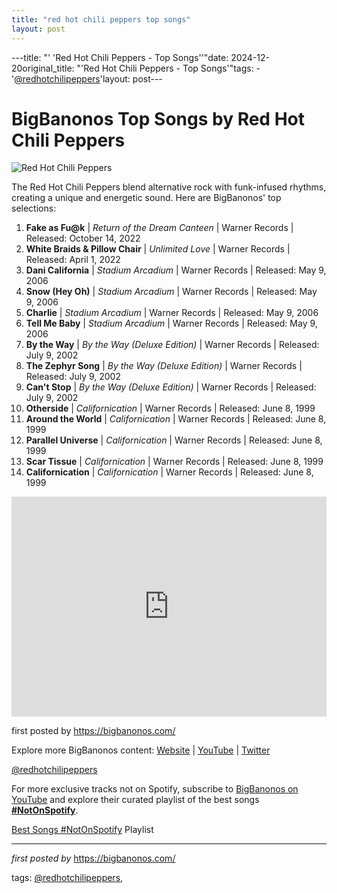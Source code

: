 ```yaml
---
title: "red hot chili peppers top songs"
layout: post
---
```

---title: "' 'Red Hot Chili Peppers - Top Songs''"date: 2024-12-20original_title: "'Red Hot Chili Peppers - Top Songs'"tags:  - '[@redhotchilipeppers](/tags/redhotchilipeppers/)'layout: post---<h1>BigBanonos Top Songs by Red Hot Chili Peppers</h1><img src="https://www.rollingstone.com/wp-content/uploads/2022/04/red-hot-chili-peppers-40-best-songs.jpg" alt="Red Hot Chili Peppers"> <p>The Red Hot Chili Peppers blend alternative rock with funk-infused rhythms, creating a unique and energetic sound. Here are BigBanonos' top selections:</p> <ol> <li><strong>Fake as Fu@k</strong> | <em>Return of the Dream Canteen</em> | Warner Records | Released: October 14, 2022</li> <li><strong>White Braids & Pillow Chair</strong> | <em>Unlimited Love</em> | Warner Records | Released: April 1, 2022</li> <li><strong>Dani California</strong> | <em>Stadium Arcadium</em> | Warner Records | Released: May 9, 2006</li> <li><strong>Snow (Hey Oh)</strong> | <em>Stadium Arcadium</em> | Warner Records | Released: May 9, 2006</li> <li><strong>Charlie</strong> | <em>Stadium Arcadium</em> | Warner Records | Released: May 9, 2006</li> <li><strong>Tell Me Baby</strong> | <em>Stadium Arcadium</em> | Warner Records | Released: May 9, 2006</li> <li><strong>By the Way</strong> | <em>By the Way (Deluxe Edition)</em> | Warner Records | Released: July 9, 2002</li> <li><strong>The Zephyr Song</strong> | <em>By the Way (Deluxe Edition)</em> | Warner Records | Released: July 9, 2002</li> <li><strong>Can't Stop</strong> | <em>By the Way (Deluxe Edition)</em> | Warner Records | Released: July 9, 2002</li> <li><strong>Otherside</strong> | <em>Californication</em> | Warner Records | Released: June 8, 1999</li> <li><strong>Around the World</strong> | <em>Californication</em> | Warner Records | Released: June 8, 1999</li> <li><strong>Parallel Universe</strong> | <em>Californication</em> | Warner Records | Released: June 8, 1999</li> <li><strong>Scar Tissue</strong> | <em>Californication</em> | Warner Records | Released: June 8, 1999</li> <li><strong>Californication</strong> | <em>Californication</em> | Warner Records | Released: June 8, 1999</li></ol> <div> <iframe src="https://open.spotify.com/embed/playlist/1jF3NmYEWxJvLiNkUmDSWe?utm_source=generator" width="100%" height="352" frameborder="0" allow="autoplay; clipboard-write; encrypted-media; fullscreen; picture-in-picture" loading="lazy"></iframe></div> <p>first posted by <a href="https://bigbanonos.com/">https://bigbanonos.com/</a></p> <div> <p>Explore more BigBanonos content: <a href="https://bigbanonos.com/">Website</a> | <a href="https://www.youtube.com/[@BigBanonos](/tags/BigBanonos/)">YouTube</a> | <a href="https://x.com/bigbanonos">Twitter</a></p></div> <!-- Tags --><p>[@redhotchilipeppers](/tags/redhotchilipeppers/)</p><!--Subscribe and Playlist Links--><div>    <p>For more exclusive tracks not on Spotify, subscribe to <a href="https://www.youtube.com/[@BigBanonos](/tags/BigBanonos/)" target="_blank">BigBanonos on YouTube</a> and explore their curated playlist of the best songs <strong>[#NotOnSpotify](/tags/NotOnSpotify/)</strong>.</p>    <p><a href="https://www.youtube.com/playlist?list=PLtuNtuTatqI0kFahUCbtbfenC_ET5O_tr" target="_blank">Best Songs [#NotOnSpotify](/tags/NotOnSpotify/) Playlist<br /></a></p></div><hr /><p><em>first posted by</em> <a href="https://bigbanonos.com/" rel="noopener" target="_new">https://bigbanonos.com/</a></p><p>tags: [@redhotchilipeppers](/tags/redhotchilipeppers/),</p>
